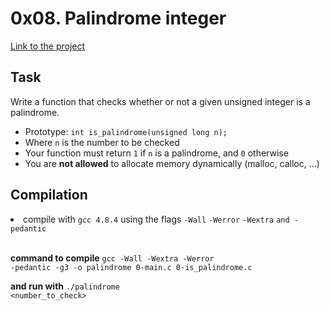 # 0x08. Palindrome integer
[Link to the project](https://intranet.hbtn.io/projects/444)

## Task
Write a function that checks whether or not a given unsigned integer is a palindrome.
<ul>
<li>Prototype: <code>int is_palindrome(unsigned long n);</code></li>
<li>Where <code>n</code> is the number to be checked</li>
<li>Your function must return <code>1</code> if <code>n</code> is a palindrome, and <code>0</code> otherwise</li>
<li>You are <strong>not allowed</strong> to allocate memory dynamically (malloc, calloc, …)</li>
</ul>

## Compilation
<li>compile with <code>gcc 4.8.4</code> using the flags <code>-Wall</code> <code>-Werror</code> <code>-Wextra</code> <code>and -pedantic</code></li>
</br>  

**command to compile**
<code>gcc -Wall -Wextra -Werror -pedantic -g3 -o palindrome 0-main.c 0-is_palindrome.c</code>
  
**and run with**
<code>./palindrome <number_to_check></code>

